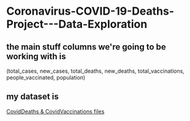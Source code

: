 # Coronavirus-COVID-19-Deaths-Project---Data-Exploration

## the main stuff columns we're going to be working with is 
(total_cases, new_cases, total_deaths, new_deaths, total_vaccinations, people_vaccinated, population)

## my dataset is

[CovidDeaths & CovidVaccinations files](https://bauniversity-my.sharepoint.com/:f:/g/personal/31909304005_std_bau_edu_jo/EuNyE1vdR3NBjoFQDtWz4T4B-diqOsLDef1-NA9fG88KnQ?e=r98Pqn)
